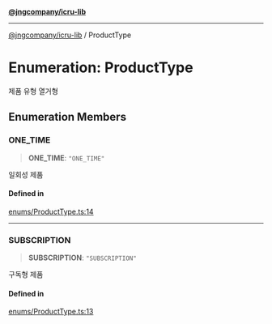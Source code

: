 [**@jngcompany/icru-lib**](../README.md)

***

[@jngcompany/icru-lib](../globals.md) / ProductType

# Enumeration: ProductType

제품 유형 열거형

## Enumeration Members

### ONE\_TIME

> **ONE\_TIME**: `"ONE_TIME"`

일회성 제품

#### Defined in

[enums/ProductType.ts:14](https://github.com/jngcompany/icru-lib/blob/d5809ceca7cec295ab2df61cd05dc96c0f11bd66/src/enums/ProductType.ts#L14)

***

### SUBSCRIPTION

> **SUBSCRIPTION**: `"SUBSCRIPTION"`

구독형 제품

#### Defined in

[enums/ProductType.ts:13](https://github.com/jngcompany/icru-lib/blob/d5809ceca7cec295ab2df61cd05dc96c0f11bd66/src/enums/ProductType.ts#L13)
